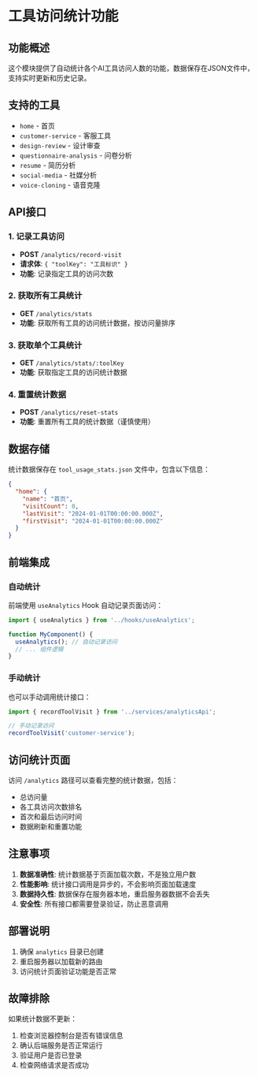 # 工具访问统计功能

## 功能概述

这个模块提供了自动统计各个AI工具访问人数的功能，数据保存在JSON文件中，支持实时更新和历史记录。

## 支持的工具

- `home` - 首页
- `customer-service` - 客服工具
- `design-review` - 设计审查
- `questionnaire-analysis` - 问卷分析
- `resume` - 简历分析
- `social-media` - 社媒分析
- `voice-cloning` - 语音克隆

## API接口

### 1. 记录工具访问
- **POST** `/analytics/record-visit`
- **请求体**: `{ "toolKey": "工具标识" }`
- **功能**: 记录指定工具的访问次数

### 2. 获取所有工具统计
- **GET** `/analytics/stats`
- **功能**: 获取所有工具的访问统计数据，按访问量排序

### 3. 获取单个工具统计
- **GET** `/analytics/stats/:toolKey`
- **功能**: 获取指定工具的访问统计数据

### 4. 重置统计数据
- **POST** `/analytics/reset-stats`
- **功能**: 重置所有工具的统计数据（谨慎使用）

## 数据存储

统计数据保存在 `tool_usage_stats.json` 文件中，包含以下信息：

```json
{
  "home": {
    "name": "首页",
    "visitCount": 0,
    "lastVisit": "2024-01-01T00:00:00.000Z",
    "firstVisit": "2024-01-01T00:00:00.000Z"
  }
}
```

## 前端集成

### 自动统计
前端使用 `useAnalytics` Hook 自动记录页面访问：

```javascript
import { useAnalytics } from '../hooks/useAnalytics';

function MyComponent() {
  useAnalytics(); // 自动记录访问
  // ... 组件逻辑
}
```

### 手动统计
也可以手动调用统计接口：

```javascript
import { recordToolVisit } from '../services/analyticsApi';

// 手动记录访问
recordToolVisit('customer-service');
```

## 访问统计页面

访问 `/analytics` 路径可以查看完整的统计数据，包括：

- 总访问量
- 各工具访问次数排名
- 首次和最后访问时间
- 数据刷新和重置功能

## 注意事项

1. **数据准确性**: 统计数据基于页面加载次数，不是独立用户数
2. **性能影响**: 统计接口调用是异步的，不会影响页面加载速度
3. **数据持久性**: 数据保存在服务器本地，重启服务器数据不会丢失
4. **安全性**: 所有接口都需要登录验证，防止恶意调用

## 部署说明

1. 确保 `analytics` 目录已创建
2. 重启服务器以加载新的路由
3. 访问统计页面验证功能是否正常

## 故障排除

如果统计数据不更新：

1. 检查浏览器控制台是否有错误信息
2. 确认后端服务是否正常运行
3. 验证用户是否已登录
4. 检查网络请求是否成功 